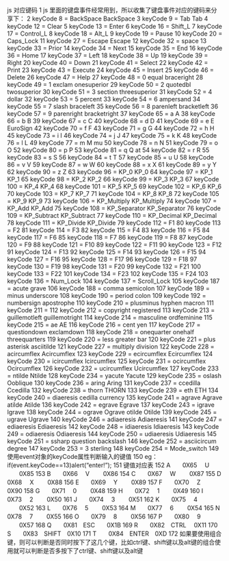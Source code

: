 js 对应键码
1 js 里面的键盘事件经常用到，所以收集了键盘事件对应的键码来分享下：
  2 keyCode 8 = BackSpace BackSpace
  3 keyCode 9 = Tab Tab
  4 keyCode 12 = Clear
  5 keyCode 13 = Enter
  6 keyCode 16 = Shift_L
  7 keyCode 17 = Control_L
  8 keyCode 18 = Alt_L
  9 keyCode 19 = Pause
 10 keyCode 20 = Caps_Lock
 11 keyCode 27 = Escape Escape
 12 keyCode 32 = space
 13 keyCode 33 = Prior
 14 keyCode 34 = Next
 15 keyCode 35 = End
 16 keyCode 36 = Home
 17 keyCode 37 = Left
 18 keyCode 38 = Up
 19 keyCode 39 = Right
 20 keyCode 40 = Down
 21 keyCode 41 = Select
 22 keyCode 42 = Print
 23 keyCode 43 = Execute
 24 keyCode 45 = Insert
 25 keyCode 46 = Delete
 26 keyCode 47 = Help
 27 keyCode 48 = 0 equal braceright
 28 keyCode 49 = 1 exclam onesuperior
 29 keyCode 50 = 2 quotedbl twosuperior
 30 keyCode 51 = 3 section threesuperior
 31 keyCode 52 = 4 dollar
 32 keyCode 53 = 5 percent
 33 keyCode 54 = 6 ampersand
 34 keyCode 55 = 7 slash braceleft
 35 keyCode 56 = 8 parenleft bracketleft
 36 keyCode 57 = 9 parenright bracketright
 37 keyCode 65 = a A
 38 keyCode 66 = b B
 39 keyCode 67 = c C
 40 keyCode 68 = d D
 41 keyCode 69 = e E EuroSign
 42 keyCode 70 = f F
 43 keyCode 71 = g G
 44 keyCode 72 = h H
 45 keyCode 73 = i I
 46 keyCode 74 = j J
 47 keyCode 75 = k K
 48 keyCode 76 = l L
 49 keyCode 77 = m M mu
 50 keyCode 78 = n N
 51 keyCode 79 = o O
 52 keyCode 80 = p P
 53 keyCode 81 = q Q at
 54 keyCode 82 = r R
 55 keyCode 83 = s S
 56 keyCode 84 = t T
 57 keyCode 85 = u U
 58 keyCode 86 = v V
 59 keyCode 87 = w W
 60 keyCode 88 = x X
 61 keyCode 89 = y Y
 62 keyCode 90 = z Z
 63 keyCode 96 = KP_0 KP_0
 64 keyCode 97 = KP_1 KP_1
 65 keyCode 98 = KP_2 KP_2
 66 keyCode 99 = KP_3 KP_3
 67 keyCode 100 = KP_4 KP_4
 68 keyCode 101 = KP_5 KP_5
 69 keyCode 102 = KP_6 KP_6
 70 keyCode 103 = KP_7 KP_7
 71 keyCode 104 = KP_8 KP_8
 72 keyCode 105 = KP_9 KP_9
 73 keyCode 106 = KP_Multiply KP_Multiply
 74 keyCode 107 = KP_Add KP_Add
 75 keyCode 108 = KP_Separator KP_Separator
 76 keyCode 109 = KP_Subtract KP_Subtract
 77 keyCode 110 = KP_Decimal KP_Decimal
 78 keyCode 111 = KP_Divide KP_Divide
 79 keyCode 112 = F1
 80 keyCode 113 = F2
 81 keyCode 114 = F3
 82 keyCode 115 = F4
 83 keyCode 116 = F5
 84 keyCode 117 = F6
 85 keyCode 118 = F7
 86 keyCode 119 = F8
 87 keyCode 120 = F9
 88 keyCode 121 = F10
 89 keyCode 122 = F11
 90 keyCode 123 = F12
 91 keyCode 124 = F13
 92 keyCode 125 = F14
 93 keyCode 126 = F15
 94 keyCode 127 = F16
 95 keyCode 128 = F17
 96 keyCode 129 = F18
 97 keyCode 130 = F19
 98 keyCode 131 = F20
 99 keyCode 132 = F21
100 keyCode 133 = F22
101 keyCode 134 = F23
102 keyCode 135 = F24
103 keyCode 136 = Num_Lock
104 keyCode 137 = Scroll_Lock
105 keyCode 187 = acute grave
106 keyCode 188 = comma semicolon
107 keyCode 189 = minus underscore
108 keyCode 190 = period colon
109 keyCode 192 = numbersign apostrophe
110 keyCode 210 = plusminus hyphen macron
111 keyCode 211 =
112 keyCode 212 = copyright registered
113 keyCode 213 = guillemotleft guillemotright
114 keyCode 214 = masculine ordfeminine
115 keyCode 215 = ae AE
116 keyCode 216 = cent yen
117 keyCode 217 = questiondown exclamdown
118 keyCode 218 = onequarter onehalf threequarters
119 keyCode 220 = less greater bar
120 keyCode 221 = plus asterisk asciitilde
121 keyCode 227 = multiply division
122 keyCode 228 = acircumflex Acircumflex
123 keyCode 229 = ecircumflex Ecircumflex
124 keyCode 230 = icircumflex Icircumflex
125 keyCode 231 = ocircumflex Ocircumflex
126 keyCode 232 = ucircumflex Ucircumflex
127 keyCode 233 = ntilde Ntilde
128 keyCode 234 = yacute Yacute
129 keyCode 235 = oslash Ooblique
130 keyCode 236 = aring Aring
131 keyCode 237 = ccedilla Ccedilla
132 keyCode 238 = thorn THORN
133 keyCode 239 = eth ETH
134 keyCode 240 = diaeresis cedilla currency
135 keyCode 241 = agrave Agrave atilde Atilde
136 keyCode 242 = egrave Egrave
137 keyCode 243 = igrave Igrave
138 keyCode 244 = ograve Ograve otilde Otilde
139 keyCode 245 = ugrave Ugrave
140 keyCode 246 = adiaeresis Adiaeresis
141 keyCode 247 = ediaeresis Ediaeresis
142 keyCode 248 = idiaeresis Idiaeresis
143 keyCode 249 = odiaeresis Odiaeresis
144 keyCode 250 = udiaeresis Udiaeresis
145 keyCode 251 = ssharp question backslash
146 keyCode 252 = asciicircum degree
147 keyCode 253 = 3 sterling
148 keyCode 254 = Mode_switch
149 使用event对象的keyCode属性判断输入的键值
150 eg：if(event.keyCode==13)alert(“enter!”);
151 键值对应表
152 A　　0X65 　U 　　0X85
153 B　　0X66　 V　　 0X86
154 C　　0X67　 W　　 0X87
155 D　　0X68　 X 　　0X88
156 E　　0X69　 Y　　 0X89
157 F　　0X70　 Z　　 0X90
158 G　　0X71　 0　　 0X48
159 H　　0X72　 1　　 0X49
160 I　　0X73　 2　　 0X50
161 J　　0X74　 3 　　0X51
162 K　　0X75　 4 　　0X52
163 L　　0X76　 5 　　0X53
164 M　　0X77　 6　　 0X54
165 N　　0X78 　7 　　0X55
166 O　　0X79 　8 　　0X56
167 P　　0X80 　9 　　0X57
168 Q　　0X81　ESC　　0X1B
169 R　　0X82　CTRL 　0X11
170 S　　0X83　SHIFT　0X10
171 T　　0X84　ENTER　0XD
172 如果要使用组合键，则可以判断是否同时按下了这几个键，比如ctrl键、shift键以及alt键的组合使用就可以判断是否多按下了ctrl键、shift键以及alt键